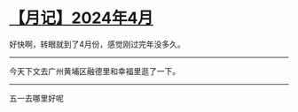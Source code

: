 # [【月记】2024年4月](https://github.com/flyfish321/gitblog/issues/8)

好快啊，转眼就到了4月份，感觉刚过完年没多久。

---

今天下文去广州黄埔区融德里和幸福里逛了一下。

---

五一去哪里好呢